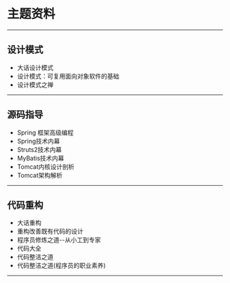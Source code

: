#   主题资料

----

##  设计模式
-   大话设计模式
-   设计模式：可复用面向对象软件的基础
-   设计模式之禅

----

##  源码指导
-   Spring 框架高级编程
-   Spring技术内幕
-   Struts2技术内幕
-   MyBatis技术内幕
-   Tomcat内核设计剖析
-   Tomcat架构解析

----

##  代码重构
-   大话重构
-   重构改善既有代码的设计
-   程序员修炼之道--从小工到专家
-   代码大全
-   代码整洁之道
-   代码整洁之道(程序员的职业素养)

----

